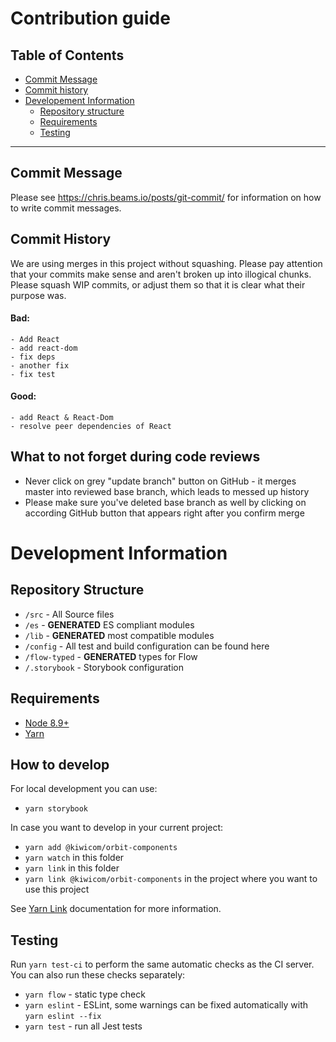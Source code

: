 # Contribution guide

## Table of Contents

* [Commit Message](#commit-message)
* [Commit history](#commit-history)
* [Developement Information](#development-information)
  * [Repository structure](#repository-structure)
  * [Requirements](#requirements)
  * [Testing](#testing)

---

## Commit Message

Please see https://chris.beams.io/posts/git-commit/ for information on how to write commit messages.

## Commit History

We are using merges in this project without squashing. Please pay attention that your commits make sense and aren't broken up into illogical chunks. Please squash WIP commits, or adjust them so that it is clear what their purpose was.

#### Bad:

```
- Add React
- add react-dom
- fix deps
- another fix
- fix test
```

#### Good:

```
- add React & React-Dom
- resolve peer dependencies of React
```

## What to not forget during code reviews

- Never click on grey "update branch" button on GitHub - it merges master into reviewed base branch, which leads to messed up history
- Please make sure you've deleted base branch as well by clicking on according GitHub button that appears right after you confirm merge

# Development Information

## Repository Structure

- `/src` - All Source files
- `/es` - **GENERATED** ES compliant modules
- `/lib` - **GENERATED** most compatible modules
- `/config` - All test and build configuration can be found here
- `/flow-typed` - **GENERATED** types for Flow
- `/.storybook` - Storybook configuration

## Requirements

* [Node 8.9+](https://nodejs.org/en/)
* [Yarn](https://yarnpkg.com/en/)

## How to develop

For local development you can use:

* `yarn storybook`

In case you want to develop in your current project:

* `yarn add @kiwicom/orbit-components`
* `yarn watch` in this folder
* `yarn link` in this folder
* `yarn link @kiwicom/orbit-components` in the project where you want to use this project

See [Yarn Link](https://yarnpkg.com/lang/en/docs/cli/link/) documentation for more information.

## Testing

Run `yarn test-ci` to perform the same automatic checks as the CI server. You can also run these checks separately:

- `yarn flow` - static type check
- `yarn eslint` - ESLint, some warnings can be fixed automatically with `yarn eslint --fix`
- `yarn test` - run all Jest tests
